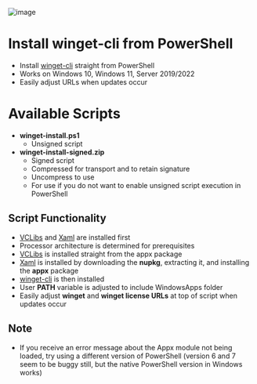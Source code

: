 ![image](https://user-images.githubusercontent.com/49938263/164990481-a82586ac-db45-42b1-b543-c3756eafe045.png)

# Install winget-cli from PowerShell
- Install [winget-cli](https://github.com/microsoft/winget-cli) straight from PowerShell
- Works on Windows 10, Windows 11, Server 2019/2022
- Easily adjust URLs when updates occur

# Available Scripts
- **winget-install.ps1**
  - Unsigned script
- **winget-install-signed.zip**
  - Signed script
  - Compressed for transport and to retain signature
  - Uncompress to use
  - For use if you do not want to enable unsigned script execution in PowerShell

## Script Functionality

- [VCLibs](https://docs.microsoft.com/en-gb/troubleshoot/developer/visualstudio/cpp/libraries/c-runtime-packages-desktop-bridge#how-to-install-and-update-desktop-framework-packages) and [Xaml](https://www.nuget.org/packages/Microsoft.UI.Xaml/) are installed first
- Processor architecture is determined for prerequisites
- [VCLibs](https://docs.microsoft.com/en-gb/troubleshoot/developer/visualstudio/cpp/libraries/c-runtime-packages-desktop-bridge#how-to-install-and-update-desktop-framework-packages) is installed straight from the appx package
- [Xaml](https://www.nuget.org/packages/Microsoft.UI.Xaml/) is installed by downloading the **nupkg**, extracting it, and installing the **appx** package
- [winget-cli](https://github.com/microsoft/winget-cli) is then installed
- User **PATH** variable is adjusted to include WindowsApps folder
- Easily adjust **winget** and **winget license URLs** at top of script when updates occur

## Note

- If you receive an error message about the Appx module not being loaded, try using a different version of PowerShell (version 6 and 7 seem to be buggy still, but the native PowerShell version in Windows works)
